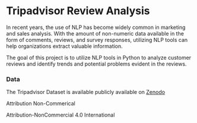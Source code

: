 # Tripadvisor Review Analysis

In recent years, the use of NLP has become widely common in marketing and sales analysis. With the amount of non-numeric data available in the form of comments, reviews, and survey responses, utilizing NLP tools can help organizations extract valuable information.

The goal of this project is to utilize NLP tools in Python to analyze customer reviews and identify trends and potential problems evident in the reviews.

### Data
The Tripadvisor Dataset is available publicly available on [Zenodo](https://zenodo.org/records/1219899)

Attribution Non-Commerical

Attribution-NonCommercial 4.0 International
